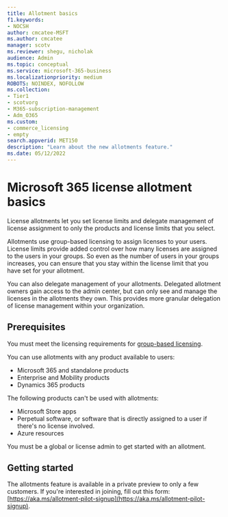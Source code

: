 ```yaml
---
title: Allotment basics
f1.keywords:
- NOCSH
author: cmcatee-MSFT
ms.author: cmcatee
manager: scotv
ms.reviewer: shegu, nicholak
audience: Admin
ms.topic: conceptual
ms.service: microsoft-365-business
ms.localizationpriority: medium
ROBOTS: NOINDEX, NOFOLLOW
ms.collection:
- Tier1
- scotvorg
- M365-subscription-management 
- Adm_O365
ms.custom: 
- commerce_licensing
- empty
search.appverid: MET150
description: "Learn about the new allotments feature."
ms.date: 05/12/2022
---
```


# Microsoft 365 license allotment basics

License allotments let you set license limits and delegate management of license assignment to only the products and license limits that you select.

Allotments use group-based licensing to assign licenses to your users. License limits provide added control over how many licenses are assigned to the users in your groups. So even as the number of users in your groups increases, you can ensure that you stay within the license limit that you have set for your allotment.

You can also delegate management of your allotments. Delegated allotment owners gain access to the admin center, but can only see and manage the licenses in the allotments they own. This provides more granular delegation of license management within your organization.

## Prerequisites

You must meet the licensing requirements for [group-based licensing](/azure/active-directory/fundamentals/active-directory-licensing-whatis-azure-portal#licensing-requirements).

You can use allotments with any product available to users:

- Microsoft 365 and standalone products
- Enterprise and Mobility products
- Dynamics 365 products

The following products can't be used with allotments:

- Microsoft Store apps
- Perpetual software, or software that is directly assigned to a user if there's no license involved.
- Azure resources

You must be a global or license admin to get started with an allotment.

## Getting started

The allotments feature is available in a private preview to only a few customers. If you're interested in joining, fill out this form: [https://aka.ms/allotment-pilot-signup](https://aka.ms/allotment-pilot-signup).
